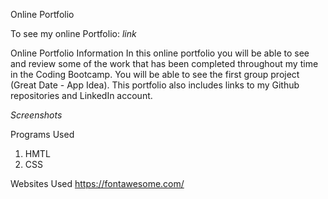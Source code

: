 Online Portfolio

To see my online Portfolio:
*link*

Online Portfolio Information
In this online portfolio you will be able to see and review some of the work that has been completed throughout my time in the Coding Bootcamp.
You will be able to see the first group project (Great Date - App Idea). This portfolio also includes links to my Github repositories and LinkedIn account.

*Screenshots*

Programs Used
1. HMTL
2. CSS

Websites Used
https://fontawesome.com/
